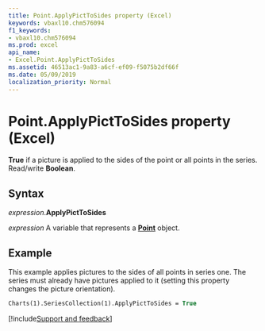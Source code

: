 ```yaml
---
title: Point.ApplyPictToSides property (Excel)
keywords: vbaxl10.chm576094
f1_keywords:
- vbaxl10.chm576094
ms.prod: excel
api_name:
- Excel.Point.ApplyPictToSides
ms.assetid: 46513ac1-9a83-a6cf-ef09-f5075b2df66f
ms.date: 05/09/2019
localization_priority: Normal
---
```



# Point.ApplyPictToSides property (Excel)

**True** if a picture is applied to the sides of the point or all points in the series. Read/write **Boolean**.


## Syntax

_expression_.**ApplyPictToSides**

_expression_ A variable that represents a **[Point](Excel.Point(object).md)** object.


## Example

This example applies pictures to the sides of all points in series one. The series must already have pictures applied to it (setting this property changes the picture orientation).

```vb
Charts(1).SeriesCollection(1).ApplyPictToSides = True
```



[!include[Support and feedback](~/includes/feedback-boilerplate.md)]